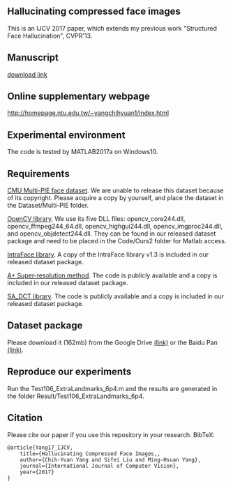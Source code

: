 ## Hallucinating compressed face images
This is an IJCV 2017 paper, which extends my previous work "Structured Face Hallucination", CVPR'13.

## Manuscript
[download link](https://link.springer.com/content/pdf/10.1007%2Fs11263-017-1044-4.pdf)

## Online supplementary webpage
http://homepage.ntu.edu.tw/~yangchihyuan1/index.html

## Experimental environment
The code is tested by MATLAB2017a on Windows10.

## Requirements
[CMU Multi-PIE face dataset](http://www.flintbox.com/public/project/4742/). We are unable to release this dataset because of its copyright. Please acquire a copy by yourself, and place the dataset in the Dataset/Multi-PIE folder.

[OpenCV library](http://opencv.org/). We use its five DLL files: opencv_core244.dll, opencv_ffmpeg244_64.dll, opencv_highgui244.dll, opencv_imgproc244.dll, and opencv_objdetect244.dll. They can be found in our released dataset package and need to be placed in the Code/Ours2 folder for Matlab access.

[IntraFace library](http://www.humansensing.cs.cmu.edu/intraface/). A copy of the IntraFace library v1.3 is included in our released dataset package.

[A+ Super-resolution method](http://www.vision.ee.ethz.ch/~timofter/ACCV2014_ID820_SUPPLEMENTARY/). The code is publicly available and a copy is included in our released dataset package.

[SA_DCT library](http://www.cs.tut.fi/~foi/SA-DCT/). The code is publicly available and a copy is included in our released dataset package.

## Dataset package
Please download it (162mb) from the Google Drive [(link)](https://drive.google.com/file/d/0B3BFPCczyQJnTFJjbTRHdGtPSDA/view?usp=sharing) or the Baidu Pan [(link)](https://pan.baidu.com/s/1ge9fKVh).

## Reproduce our experiments
Run the Test106_ExtraLandmarks_6p4.m and the results are generated in the folder Result/Test106_ExtraLandmarks_6p4.

## Citation
Please cite our paper if you use this repository in your research. BibTeX:
```
@article{Yang17_IJCV,
	title={Hallucinating Compressed Face Images,,
	author={Chih-Yuan Yang and Sifei Liu and Ming-Hsuan Yang},
	journal={International Journal of Computer Vision},
	year={2017}
}
```
